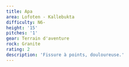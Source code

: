 ```yaml
---
title: Apa
area: Lofoten - Kallebukta
difficulty: N6-
height: '15'
pitches: '1'
gear: Terrain d'aventure
rock: Granite
rating: 2
description: 'Fissure à points, douloureuse.'
---
```


